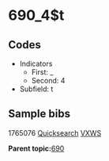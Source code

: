 # 690\_4$t

## Codes

-   Indicators
    -   First: \_
    -   Second: 4
-   Subfield: t

## Sample bibs

1765076 [Quicksearch](https://search.library.yale.edu/catalog/1765076) [VXWS](http://prodorbis.library.yale.edu:7014/vxws/GetHoldingsService?bibId=1765076)

**Parent topic:**[690](../../tags/690/690.md)

